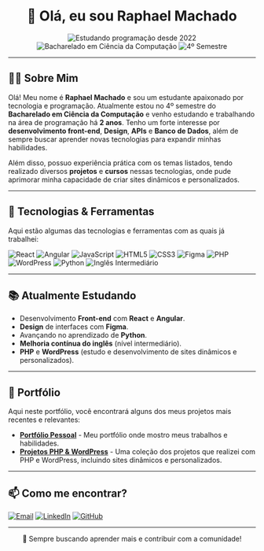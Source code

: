 <h1 align="center">👋 Olá, eu sou Raphael Machado</h1>

<p align="center">
  <img src="https://img.shields.io/badge/estudando%20programação%20desde-2022-blue" alt="Estudando programação desde 2022" />
  <img src="https://img.shields.io/badge/Bacharelado%20em-Ciência%20da%20Computação-blueviolet" alt="Bacharelado em Ciência da Computação" />
  <img src="https://img.shields.io/badge/semestre-4º-ff69b4" alt="4º Semestre" />
</p>

---

## 🧑‍💻 Sobre Mim

Olá! Meu nome é **Raphael Machado** e sou um estudante apaixonado por tecnologia e programação. Atualmente estou no 4º semestre do **Bacharelado em Ciência da Computação** e venho estudando e trabalhando na área de programação há **2 anos**. Tenho um forte interesse por **desenvolvimento front-end**, **Design**, **APIs** e **Banco de Dados**, além de sempre buscar aprender novas tecnologias para expandir minhas habilidades.

Além disso, possuo experiência prática com os temas listados, tendo realizado diversos **projetos** e **cursos** nessas tecnologias, onde pude aprimorar minha capacidade de criar sites dinâmicos e personalizados.

---

## 🚀 Tecnologias & Ferramentas

Aqui estão algumas das tecnologias e ferramentas com as quais já trabalhei:

<p align="left">
  <!-- Frontend -->
  <img src="https://img.shields.io/badge/Frontend-React-blue?logo=react" alt="React" />
  <img src="https://img.shields.io/badge/Frontend-Angular-red?logo=angular" alt="Angular" />
  <img src="https://img.shields.io/badge/JavaScript-F7DF1E?logo=javascript&logoColor=black" alt="JavaScript" />
  <img src="https://img.shields.io/badge/HTML5-E34F26?logo=html5&logoColor=white" alt="HTML5" />
  <img src="https://img.shields.io/badge/CSS3-1572B6?logo=css3&logoColor=white" alt="CSS3" />
  
  <!-- Design -->
  <img src="https://img.shields.io/badge/Design-Figma-F24E1E?logo=figma&logoColor=white" alt="Figma" />
  
  <!-- PHP & WordPress -->
  <img src="https://img.shields.io/badge/PHP-777BB4?logo=php&logoColor=white" alt="PHP" />
  <img src="https://img.shields.io/badge/WordPress-21759B?logo=wordpress&logoColor=white" alt="WordPress" />

  <!-- Python -->
  <img src="https://img.shields.io/badge/Python-3776AB?logo=python&logoColor=white" alt="Python" />

  <!-- English -->
  <img src="https://img.shields.io/badge/English-Intermediate-blue?logo=google-translate" alt="Inglês Intermediário" />
</p>

---

## 📚 Atualmente Estudando

- Desenvolvimento **Front-end** com **React** e **Angular**.
- **Design** de interfaces com **Figma**.
- Avançando no aprendizado de **Python**.
- **Melhoria contínua do inglês** (nível intermediário).
- **PHP** e **WordPress** (estudo e desenvolvimento de sites dinâmicos e personalizados).

---

## 🌟 Portfólio

Aqui neste portfólio, você encontrará alguns dos meus projetos mais recentes e relevantes:

- [**Portfólio Pessoal**](https://raphael-machado-silva.github.io/portifolio_padrao/) - Meu portfólio onde mostro meus trabalhos e habilidades.
- [**Projetos PHP & WordPress**](#) - Uma coleção dos projetos que realizei com PHP e WordPress, incluindo sites dinâmicos e personalizados.

---

## 📫 Como me encontrar?

<p align="left">
  <a href="mailto:raphael.machado.6996@gmail.com"><img src="https://img.shields.io/badge/Email-D14836?logo=gmail&logoColor=white" alt="Email"></a>
  <a href="https://www.linkedin.com/in/raphael-machado-silva-74457a291/"><img src="https://img.shields.io/badge/LinkedIn-blue?logo=linkedin" alt="LinkedIn"></a>
  <a href="https://github.com/Raphael-Machado-Silva"><img src="https://img.shields.io/badge/GitHub-181717?logo=github&logoColor=white" alt="GitHub"></a>
</p>

---

<p align="center">🎯 Sempre buscando aprender mais e contribuir com a comunidade!</p>

